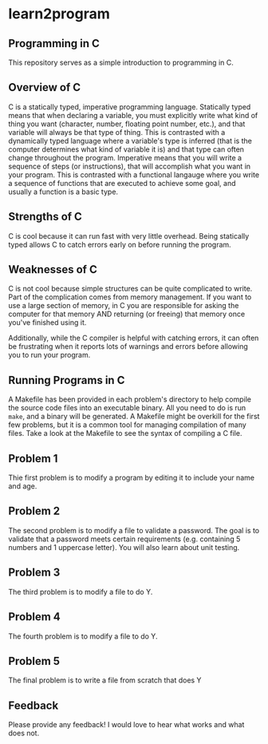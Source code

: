 # learn2program

## Programming in C

This repository serves as a simple introduction to programming in C.

## Overview of C

C is a statically typed, imperative programming language. Statically
typed means that when declaring a variable, you must explicitly write
what kind of thing you want (character, number, floating point number, etc.),
and that variable will always be that type of thing.
This is contrasted with a dynamically typed language where a variable's type
is inferred (that is the computer determines what kind of variable it is) and
that type can often change throughout the program.
Imperative means that you will write a sequence of steps (or instructions), that
will accomplish what you want in your program. This is contrasted with a
functional langauge where you write a sequence of functions that are 
executed to achieve some goal, and usually a function is a basic type.

## Strengths of C

C is cool because it can run fast with very little overhead. Being statically typed
allows C to catch errors early on before running the program.

## Weaknesses of C

C is not cool because simple structures
can be quite complicated to write. Part of the complication comes from
memory management. If you want to use a large section of memory, in C
you are responsible for asking the computer for that memory AND returning
(or freeing) that memory once you've finished using it.

Additionally, while the C compiler is helpful with catching errors, it
can often be frustrating when it reports lots of warnings and errors
before allowing you to run your program.

## Running Programs in C

A Makefile has been provided in each problem's directory to help compile the
source code files into an executable binary. All you need to do is run
```make```, and a binary will be generated. A Makefile might be overkill
for the first few problems, but it is a common tool for managing compilation
of many files. Take a look at the Makefile to see the syntax of compiling
a C file.

## Problem 1

Thie first problem is to modify a program by editing it
to include your name and age.

## Problem 2

The second problem is to modify a file to validate a password. The
goal is to validate that a password meets certain requirements
(e.g. containing 5 numbers and 1 uppercase letter). You will also
learn about unit testing.

## Problem 3

The third problem is to modify a file to do Y.

## Problem 4

The fourth problem is to modify a file to do Y.

## Problem 5

The final problem is to write a file from scratch that does Y

## Feedback

Please provide any feedback! I would love to hear what works and what does not.